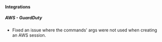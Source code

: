 
#### Integrations
##### AWS - GuardDuty
- Fixed an issue where the commands' args were not used when creating an AWS session.
